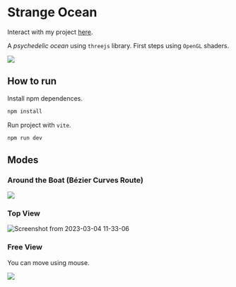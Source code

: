# Strange Ocean

Interact with my project [here](https://miguehm.github.io/strange-ocean/).

A *psychedelic ocean* using `threejs` library. First steps using `OpenGL` shaders.

![](https://user-images.githubusercontent.com/80235345/222920349-ad8fe926-620d-41e4-9487-24f13739b306.png)


## How to run

Install npm dependences.

```bash
npm install
```

Run project with `vite`.

```bash
npm run dev
```

## Modes

### Around the Boat (Bézier Curves Route)

![](https://user-images.githubusercontent.com/80235345/222920399-b468b7b0-4c9a-4086-932a-e0d5fb724c5e.png)

### Top View

![Screenshot from 2023-03-04 11-33-06](https://user-images.githubusercontent.com/80235345/222920440-94fe05ab-7973-408d-ac34-89ea61cd561e.png)

### Free View

You can move using mouse.

![](https://user-images.githubusercontent.com/80235345/222920471-af3fabac-bfec-4494-b28c-06028b368951.png)
